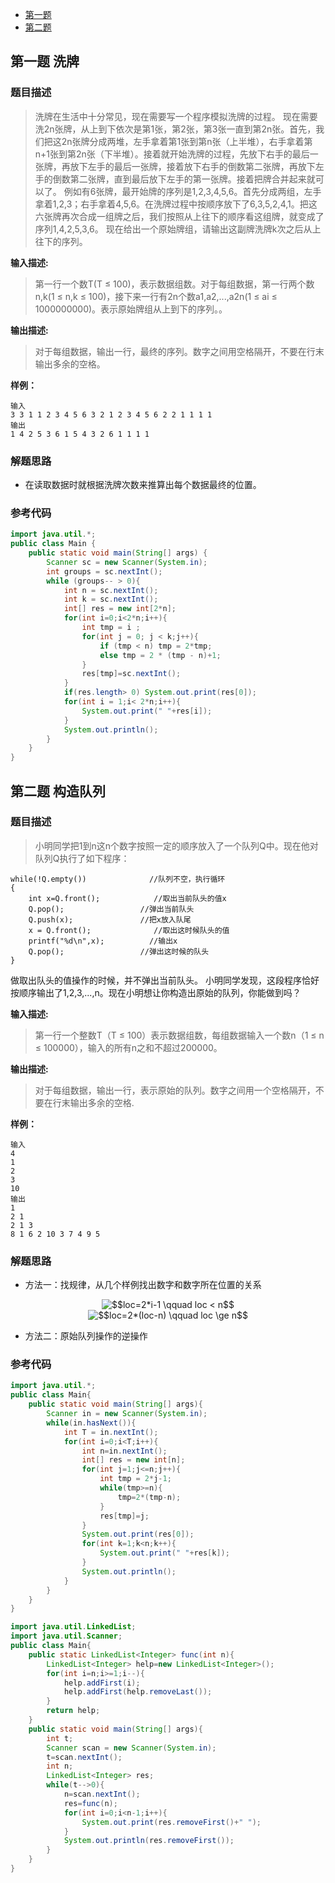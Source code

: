 <!-- TOC -->
* [第一题](#第一题-洗牌)
* [第二题](#第二题-构造队列)
<!-- TOC -->


## 第一题 洗牌

### 题目描述
>洗牌在生活中十分常见，现在需要写一个程序模拟洗牌的过程。 现在需要洗2n张牌，从上到下依次是第1张，第2张，第3张一直到第2n张。首先，我们把这2n张牌分成两堆，左手拿着第1张到第n张（上半堆），右手拿着第n+1张到第2n张（下半堆）。接着就开始洗牌的过程，先放下右手的最后一张牌，再放下左手的最后一张牌，接着放下右手的倒数第二张牌，再放下左手的倒数第二张牌，直到最后放下左手的第一张牌。接着把牌合并起来就可以了。 例如有6张牌，最开始牌的序列是1,2,3,4,5,6。首先分成两组，左手拿着1,2,3；右手拿着4,5,6。在洗牌过程中按顺序放下了6,3,5,2,4,1。把这六张牌再次合成一组牌之后，我们按照从上往下的顺序看这组牌，就变成了序列1,4,2,5,3,6。 现在给出一个原始牌组，请输出这副牌洗牌k次之后从上往下的序列。

**输入描述:**
>第一行一个数T(T ≤ 100)，表示数据组数。对于每组数据，第一行两个数n,k(1 ≤ n,k ≤ 100)，接下来一行有2n个数a1,a2,...,a2n(1 ≤ ai ≤ 1000000000)。表示原始牌组从上到下的序列。。

**输出描述:**
>对于每组数据，输出一行，最终的序列。数字之间用空格隔开，不要在行末输出多余的空格。

**样例：**
```
输入
3 3 1 1 2 3 4 5 6 3 2 1 2 3 4 5 6 2 2 1 1 1 1
输出
1 4 2 5 3 6 1 5 4 3 2 6 1 1 1 1
```

### 解题思路
- 在读取数据时就根据洗牌次数来推算出每个数据最终的位置。

### 参考代码
```java
import java.util.*;
public class Main {
    public static void main(String[] args) {
        Scanner sc = new Scanner(System.in);
        int groups = sc.nextInt();
        while (groups-- > 0){
            int n = sc.nextInt();
            int k = sc.nextInt();
            int[] res = new int[2*n];
            for(int i=0;i<2*n;i++){
                int tmp = i ;
                for(int j = 0; j < k;j++){
                    if (tmp < n) tmp = 2*tmp;
                    else tmp = 2 * (tmp - n)+1;
                }
                res[tmp]=sc.nextInt();
            }
            if(res.length> 0) System.out.print(res[0]);
            for(int i = 1;i< 2*n;i++){
                System.out.print(" "+res[i]);
            }
            System.out.println();
        }
    }
}
```




## 第二题 构造队列

### 题目描述
>小明同学把1到n这n个数字按照一定的顺序放入了一个队列Q中。现在他对队列Q执行了如下程序：
```
while(!Q.empty())              //队列不空，执行循环
{
    int x=Q.front();            //取出当前队头的值x
    Q.pop();                 //弹出当前队头
    Q.push(x);               //把x放入队尾
    x = Q.front();              //取出这时候队头的值
    printf("%d\n",x);          //输出x
    Q.pop();                 //弹出这时候的队头
}
```
做取出队头的值操作的时候，并不弹出当前队头。
小明同学发现，这段程序恰好按顺序输出了1,2,3,...,n。现在小明想让你构造出原始的队列，你能做到吗？

**输入描述:**
>第一行一个整数T（T ≤ 100）表示数据组数，每组数据输入一个数n（1 ≤ n ≤ 100000），输入的所有n之和不超过200000。

**输出描述:**
>对于每组数据，输出一行，表示原始的队列。数字之间用一个空格隔开，不要在行末输出多余的空格.

**样例：**
```
输入
4
1
2
3
10
输出
1
2 1
2 1 3
8 1 6 2 10 3 7 4 9 5
```

### 解题思路
- 方法一：找规律，从几个样例找出数字和数字所在位置的关系

<div align="center"><img src="https://latex.codecogs.com/gif.latex?$$loc=2*i-1&space;\qquad&space;loc&space;<&space;n$$" title="$$loc=2*i-1 \qquad loc < n$$" /></div>

<div align="center"><img src="http://latex.codecogs.com/gif.latex?$$loc=2*(loc-n)&space;\qquad&space;loc&space;\ge&space;n$$" title="$$loc=2*(loc-n) \qquad loc \ge n$$" /></div>

- 方法二：原始队列操作的逆操作

### 参考代码
```java
import java.util.*;
public class Main{
    public static void main(String[] args){
        Scanner in = new Scanner(System.in);
        while(in.hasNext()){
            int T = in.nextInt();
            for(int i=0;i<T;i++){
                int n=in.nextInt();
                int[] res = new int[n];
                for(int j=1;j<=n;j++){
                    int tmp = 2*j-1;
                    while(tmp>=n){
                        tmp=2*(tmp-n);
                    }
                    res[tmp]=j;
                }
                System.out.print(res[0]);
                for(int k=1;k<n;k++){
                    System.out.print(" "+res[k]);
                }
                System.out.println();
            }
        }
    }
}
```

```java
import java.util.LinkedList;
import java.util.Scanner;
public class Main{
    public static LinkedList<Integer> func(int n){
        LinkedList<Integer> help=new LinkedList<Integer>();
        for(int i=n;i>=1;i--){
            help.addFirst(i);
            help.addFirst(help.removeLast());
        }
        return help;
    }
    public static void main(String[] args){
        int t;
        Scanner scan = new Scanner(System.in);
        t=scan.nextInt();
        int n;
        LinkedList<Integer> res;
        while(t-->0){
            n=scan.nextInt();
            res=func(n);
            for(int i=0;i<n-1;i++){
                System.out.print(res.removeFirst()+" ");
            }
            System.out.println(res.removeFirst());
        }
    }
}
```
